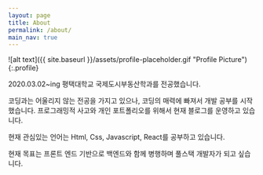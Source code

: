 ```yaml
---
layout: page
title: About
permalink: /about/
main_nav: true
---
```


![alt text]({{ site.baseurl }}/assets/profile-placeholder.gif "Profile Picture"){:.profile}

2020.03.02~ing 평택대학교 국제도시부동산학과를 전공했습니다.

코딩과는 어울리지 않는 전공을 가지고 있으나, 코딩의 매력에 빠져서 개발 공부를 시작했습니다.
프로그래밍적 사고와 개인 포트폴리오를 위해서 현재 블로그를 운영하고 있습니다.

현재 관심있는 언어는 Html, Css, Javascript, React를 공부하고 있습니다.

현재 목표는 프론트 엔드 기반으로 백엔드와 함께 병행하며 풀스택 개발자가 되고 싶습니다.

<!-- You can find out more info about customizing your Jekyll theme, as well as basic Jekyll usage documentation at [jekyllrb.com](http://jekyllrb.com/). And you can find the source code for Jekyll at [github.com/jekyll/jekyll](https://github.com/jekyll/jekyll) -->

[centrarium]: https://github.com/bencentra/centrarium
[bencentra]: http://bencentra.com
[jekyll]: https://github.com/jekyll/jekyll

